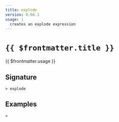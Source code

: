```yaml
---
title: explode
version: 0.66.1
usage: |
  creates an explode expression
---
```


# <code>{{ $frontmatter.title }}</code>

<div style='white-space: pre-wrap;'>{{ $frontmatter.usage }}</div>

## Signature

```> explode ```

## Examples


```shell
>
```
